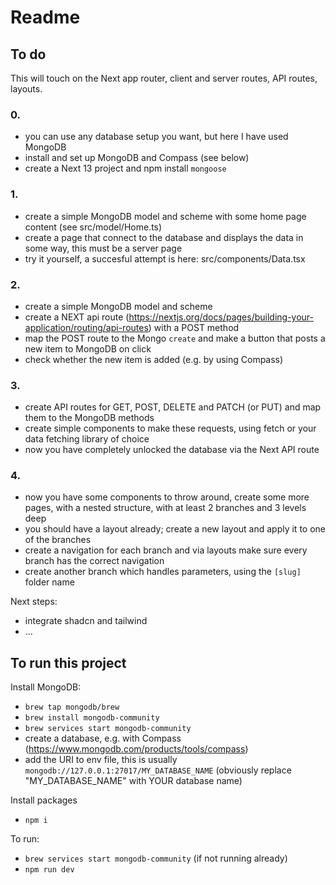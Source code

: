 # Readme

## To do

This will touch on the Next app router, client and server routes, API routes, layouts.

### 0.
- you can use any database setup you want, but here I have used MongoDB
- install and set up MongoDB and Compass (see below)
- create a Next 13 project and npm install `mongoose`

### 1.
- create a simple MongoDB model and scheme with some home page content (see src/model/Home.ts)
- create a page that connect to the database and displays the data in some way, this must be a server page
- try it yourself, a succesful attempt is here: src/components/Data.tsx

### 2.
- create a simple MongoDB model and scheme
- create a NEXT api route (https://nextjs.org/docs/pages/building-your-application/routing/api-routes) with a POST method
- map the POST route to the Mongo `create` and make a button that posts a new item to MongoDB on click
- check whether the new item is added (e.g. by using Compass)

### 3.
- create API routes for GET, POST, DELETE and PATCH (or PUT) and map them to the MongoDB methods
- create simple components to make these requests, using fetch or your data fetching library of choice
- now you have completely unlocked the database via the Next API route

### 4.
- now you have some components to throw around, create some more pages, with a nested structure, with at least 2 branches and 3 levels deep
- you should have a layout already; create a new layout and apply it to one of the branches
- create a navigation for each branch and via layouts make sure every branch has the correct navigation
- create another branch which handles parameters, using the `[slug]` folder name

Next steps:
- integrate shadcn and tailwind
- ...

## To run this project

Install MongoDB:
- `brew tap mongodb/brew`
- `brew install mongodb-community`
- `brew services start mongodb-community`
- create a database, e.g. with Compass (https://www.mongodb.com/products/tools/compass)
- add the URI to env file, this is usually `mongodb://127.0.0.1:27017/MY_DATABASE_NAME` (obviously replace "MY_DATABASE_NAME" with YOUR database name)

Install packages
- `npm i`

To run:
- `brew services start mongodb-community` (if not running already)
- `npm run dev`
